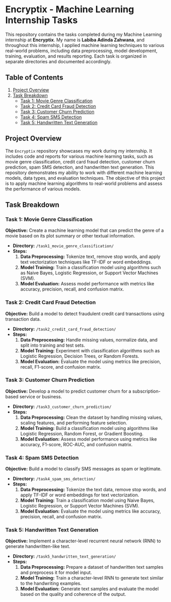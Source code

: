 # Encryptix - Machine Learning Internship Tasks

This repository contains the tasks completed during my Machine Learning internship at **Encryptix**. My name is **Labiba Adinda Zahwana**, and throughout this internship, I applied machine learning techniques to various real-world problems, including data preprocessing, model development, training, evaluation, and results reporting. Each task is organized in separate directories and documented accordingly.

## Table of Contents
1. [Project Overview](#project-overview)
2. [Task Breakdown](#task-breakdown)
   - [Task 1: Movie Genre Classification](#task-1-movie-genre-classification)
   - [Task 2: Credit Card Fraud Detection](#task-2-credit-card-fraud-detection)
   - [Task 3: Customer Churn Prediction](#task-3-customer-churn-prediction)
   - [Task 4: Spam SMS Detection](#task-4-spam-sms-detection)
   - [Task 5: Handwritten Text Generation](#task-5-handwritten-text-generation)

## Project Overview

The `Encryptix` repository showcases my work during my internship. It includes code and reports for various machine learning tasks, such as movie genre classification, credit card fraud detection, customer churn prediction, spam SMS detection, and handwritten text generation. This repository demonstrates my ability to work with different machine learning models, data types, and evaluation techniques. The objective of this project is to apply machine learning algorithms to real-world problems and assess the performance of various models.

## Task Breakdown

### Task 1: Movie Genre Classification
**Objective:** Create a machine learning model that can predict the genre of a movie based on its plot summary or other textual information.
- **Directory:** `/task1_movie_genre_classification/`
- **Steps:**
  1. **Data Preprocessing:** Tokenize text, remove stop words, and apply text vectorization techniques like TF-IDF or word embeddings.
  2. **Model Training:** Train a classification model using algorithms such as Naive Bayes, Logistic Regression, or Support Vector Machines (SVM).
  3. **Model Evaluation:** Assess model performance with metrics like accuracy, precision, recall, and confusion matrix.

### Task 2: Credit Card Fraud Detection
**Objective:** Build a model to detect fraudulent credit card transactions using transaction data.
- **Directory:** `/task2_credit_card_fraud_detection/`
- **Steps:**
  1. **Data Preprocessing:** Handle missing values, normalize data, and split into training and test sets.
  2. **Model Training:** Experiment with classification algorithms such as Logistic Regression, Decision Trees, or Random Forests.
  3. **Model Evaluation:** Evaluate the model using metrics like precision, recall, F1-score, and confusion matrix.

### Task 3: Customer Churn Prediction
**Objective:** Develop a model to predict customer churn for a subscription-based service or business.
- **Directory:** `/task3_customer_churn_prediction/`
- **Steps:**
  1. **Data Preprocessing:** Clean the dataset by handling missing values, scaling features, and performing feature selection.
  2. **Model Training:** Build a classification model using algorithms like Logistic Regression, Random Forest, or Gradient Boosting.
  3. **Model Evaluation:** Assess model performance using metrics like accuracy, F1-score, ROC-AUC, and confusion matrix.

### Task 4: Spam SMS Detection
**Objective:** Build a model to classify SMS messages as spam or legitimate.
- **Directory:** `/task4_spam_sms_detection/`
- **Steps:**
  1. **Data Preprocessing:** Tokenize the text data, remove stop words, and apply TF-IDF or word embeddings for text vectorization.
  2. **Model Training:** Train a classification model using Naive Bayes, Logistic Regression, or Support Vector Machines (SVM).
  3. **Model Evaluation:** Evaluate the model using metrics like accuracy, precision, recall, and confusion matrix.

### Task 5: Handwritten Text Generation
**Objective:** Implement a character-level recurrent neural network (RNN) to generate handwritten-like text.
- **Directory:** `/task5_handwritten_text_generation/`
- **Steps:**
  1. **Data Preprocessing:** Prepare a dataset of handwritten text samples and preprocess it for model input.
  2. **Model Training:** Train a character-level RNN to generate text similar to the handwriting examples.
  3. **Model Evaluation:** Generate text samples and evaluate the model based on the quality and coherence of the output.
